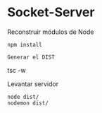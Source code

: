 

# Socket-Server

Reconstruir módulos de Node
```
npm install

Generar el DIST
```
tsc -w

Levantar servidor
```
node dist/
nodemon dist/